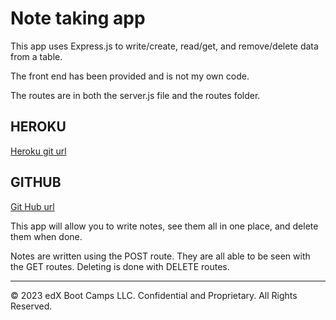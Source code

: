 # Note taking app

This app uses Express.js to write/create, read/get, and remove/delete data from a table.


The front end has been provided and is not my own code. 

The routes are in both the server.js file and the routes folder.

## HEROKU 

[Heroku git url](https://git.heroku.com/notesexpress.git)

## GITHUB 

[Git Hub url](https://github.com/mayaj0yce/noted.git)



This app will allow you to write notes, see them all in one place, and delete them when done.

Notes are written using the POST route. 
They are all able to be seen with the GET routes.
Deleting is done with DELETE routes. 



- - -
© 2023 edX Boot Camps LLC. Confidential and Proprietary. All Rights Reserved.
